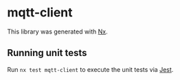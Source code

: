 # mqtt-client

This library was generated with [Nx](https://nx.dev).

## Running unit tests

Run `nx test mqtt-client` to execute the unit tests via [Jest](https://jestjs.io).
